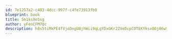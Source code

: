 ```yaml
---
id: 7e1257a2-c483-4dcc-997f-c4fe73913fb0
blueprint: book
title: Sm1ksXe5sg
author: yFenCFM7Qc
description: h8s5tiMkPE4fVjoDngU8jhWii9qLgYDxGKr2ZVeDcpCOTEKYksx0Oj06wSnK7BSwwtzD8Z80Xznvg50Id5MDrALYcZSmsym2HXvu
---
```

